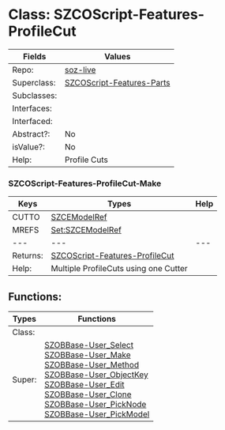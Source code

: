 
# Class:	SZCOScript-Features-ProfileCut

| Fields | Values |
| --------- | --------- |
| Repo: | [soz-live](/repos/soz-live.html) |
| Superclass: | [SZCOScript-Features-Parts](SZCOScript-Features-Parts.html) |
| Subclasses: |  |
| Interfaces: |  |
| Interfaced: |  |
| Abstract?: | No |
| isValue?: | No |
| Help: | Profile Cuts |

### SZCOScript-Features-ProfileCut-Make

| Keys | Types | Help |
| --------- | --------- | --------- |
| CUTTO | [SZCEModelRef](SZCEModelRef.html) |  |
| MREFS | [Set:SZCEModelRef](SZCEModelRef.html) |  |
| --- | --- | --- |
| Returns: | [SZCOScript-Features-ProfileCut](SZCOScript-Features-ProfileCut.html) |
| Help: | Multiple ProfileCuts using one Cutter |


## Functions:

| Types | Functions |
| --------- | --------- |
| Class: |  |
| Super: | [SZOBBase-User_Select](SZOBBase.html) <br> [SZOBBase-User_Make](SZOBBase.html) <br> [SZOBBase-User_Method](SZOBBase.html) <br> [SZOBBase-User_ObjectKey](SZOBBase.html) <br> [SZOBBase-User_Edit](SZOBBase.html) <br> [SZOBBase-User_Clone](SZOBBase.html) <br> [SZOBBase-User_PickNode](SZOBBase.html) <br> [SZOBBase-User_PickModel](SZOBBase.html) |


